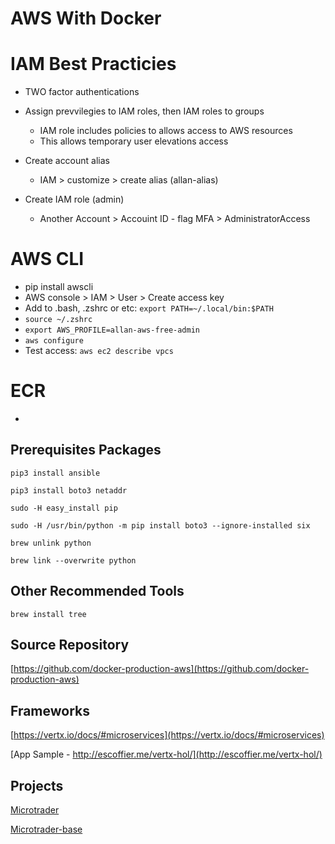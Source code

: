 # AWS With Docker

# IAM Best Practicies
* TWO factor authentications
* Assign prevvilegies to IAM roles, then IAM roles to groups
  * IAM role includes policies to allows access to AWS resources
  * This allows temporary user elevations access

* Create account alias
  * IAM > customize > create alias (allan-alias)
* Create IAM role (admin)
  * Another Account > Accouint ID - flag MFA > AdministratorAccess
  
# AWS CLI
* pip install awscli
* AWS console > IAM > User > Create access key
* Add to .bash, .zshrc or etc: `export PATH=~/.local/bin:$PATH`
* `source ~/.zshrc`
* `export AWS_PROFILE=allan-aws-free-admin`
* `aws configure`
* Test access: `aws ec2 describe vpcs`

# ECR
* 
  
## Prerequisites Packages

`pip3 install ansible`

`pip3 install boto3 netaddr`

`sudo -H easy_install pip`

`sudo -H /usr/bin/python -m pip install boto3 --ignore-installed six`

`brew unlink python`

`brew link --overwrite python`

## Other Recommended Tools

`brew install tree`

## Source Repository

[https://github.com/docker-production-aws](https://github.com/docker-production-aws)

## Frameworks

[https://vertx.io/docs/#microservices](https://vertx.io/docs/#microservices)

[App Sample - http://escoffier.me/vertx-hol/](http://escoffier.me/vertx-hol/)

## Projects

[Microtrader](https://github.com/allanweber/microtrader)

[Microtrader-base](https://github.com/allanweber/microtrader-base)
